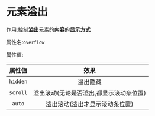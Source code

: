 # 元素溢出

作用:控制**溢出**元素的**内容**的**显示方式**

属性名:`overflow`

属性值:

|  属性值  |                  效果                   |
| :------: | :-------------------------------------: |
| `hidden` |                溢出隐藏                 |
| `scroll` | 溢出滚动(无论是否溢出,都显示滚动条位置) |
|  `auto`  |     溢出滚动(溢出才显示滚动条位置)      |

